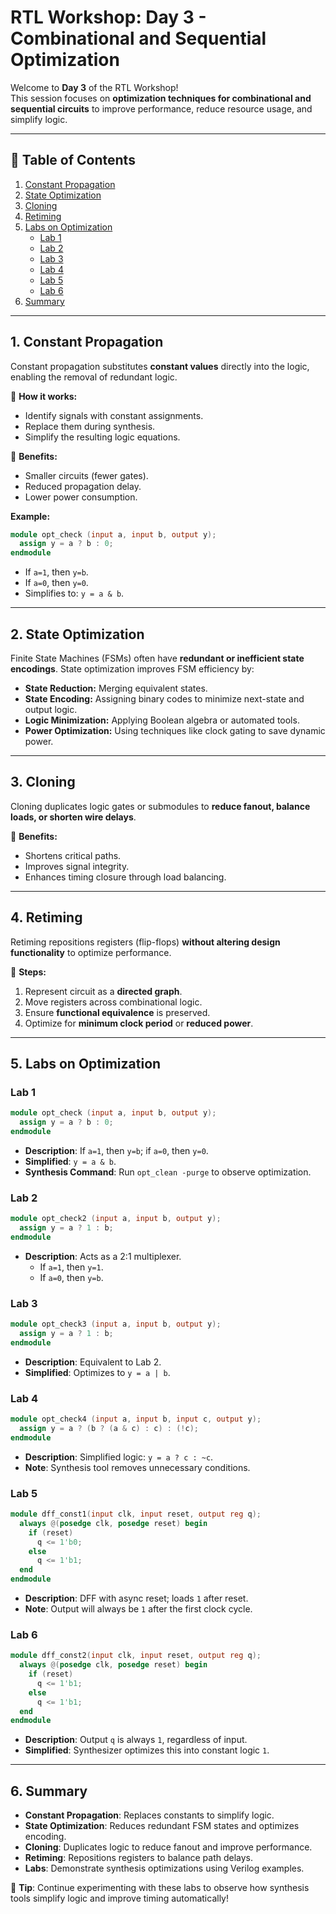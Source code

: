 # RTL Workshop: Day 3 - Combinational and Sequential Optimization

Welcome to **Day 3** of the RTL Workshop!  
This session focuses on **optimization techniques for combinational and sequential circuits** to improve performance, reduce resource usage, and simplify logic.

---

## 📑 Table of Contents
1. [Constant Propagation](#1-constant-propagation)  
2. [State Optimization](#2-state-optimization)  
3. [Cloning](#3-cloning)  
4. [Retiming](#4-retiming)  
5. [Labs on Optimization](#5-labs-on-optimization)  
   - [Lab 1](#lab-1)  
   - [Lab 2](#lab-2)  
   - [Lab 3](#lab-3)  
   - [Lab 4](#lab-4)  
   - [Lab 5](#lab-5)  
   - [Lab 6](#lab-6)  
6. [Summary](#6-summary)  

---

## 1. Constant Propagation
Constant propagation substitutes **constant values** directly into the logic, enabling the removal of redundant logic.

🔹 **How it works:**  
- Identify signals with constant assignments.  
- Replace them during synthesis.  
- Simplify the resulting logic equations.  

🔹 **Benefits:**  
- Smaller circuits (fewer gates).  
- Reduced propagation delay.  
- Lower power consumption.  

**Example:**  
```verilog
module opt_check (input a, input b, output y);
  assign y = a ? b : 0;
endmodule
```
- If `a=1`, then `y=b`.  
- If `a=0`, then `y=0`.  
- Simplifies to: `y = a & b`.

---

## 2. State Optimization
Finite State Machines (FSMs) often have **redundant or inefficient state encodings**. State optimization improves FSM efficiency by:  

- **State Reduction:** Merging equivalent states.  
- **State Encoding:** Assigning binary codes to minimize next-state and output logic.  
- **Logic Minimization:** Applying Boolean algebra or automated tools.  
- **Power Optimization:** Using techniques like clock gating to save dynamic power.  

---

## 3. Cloning
Cloning duplicates logic gates or submodules to **reduce fanout, balance loads, or shorten wire delays**.  

🔹 **Benefits:**  
- Shortens critical paths.  
- Improves signal integrity.  
- Enhances timing closure through load balancing.  

---

## 4. Retiming
Retiming repositions registers (flip-flops) **without altering design functionality** to optimize performance.  

🔹 **Steps:**  
1. Represent circuit as a **directed graph**.  
2. Move registers across combinational logic.  
3. Ensure **functional equivalence** is preserved.  
4. Optimize for **minimum clock period** or **reduced power**.  

---

## 5. Labs on Optimization

### Lab 1
```verilog
module opt_check (input a, input b, output y);
  assign y = a ? b : 0;
endmodule
```
- **Description**: If `a=1`, then `y=b`; if `a=0`, then `y=0`.  
- **Simplified**: `y = a & b`.  
- **Synthesis Command**: Run `opt_clean -purge` to observe optimization.

### Lab 2
```verilog
module opt_check2 (input a, input b, output y);
  assign y = a ? 1 : b;
endmodule
```
- **Description**: Acts as a 2:1 multiplexer.  
  - If `a=1`, then `y=1`.  
  - If `a=0`, then `y=b`.  

### Lab 3
```verilog
module opt_check3 (input a, input b, output y);
  assign y = a ? 1 : b;
endmodule
```
- **Description**: Equivalent to Lab 2.  
- **Simplified**: Optimizes to `y = a | b`.

### Lab 4
```verilog
module opt_check4 (input a, input b, input c, output y);
  assign y = a ? (b ? (a & c) : c) : (!c);
endmodule
```
- **Description**: Simplified logic: `y = a ? c : ~c`.  
- **Note**: Synthesis tool removes unnecessary conditions.

### Lab 5
```verilog
module dff_const1(input clk, input reset, output reg q);
  always @(posedge clk, posedge reset) begin
    if (reset)
      q <= 1'b0;
    else
      q <= 1'b1;
  end
endmodule
```
- **Description**: DFF with async reset; loads `1` after reset.  
- **Note**: Output will always be `1` after the first clock cycle.

### Lab 6
```verilog
module dff_const2(input clk, input reset, output reg q);
  always @(posedge clk, posedge reset) begin
    if (reset)
      q <= 1'b1;
    else
      q <= 1'b1;
  end
endmodule
```
- **Description**: Output `q` is always `1`, regardless of input.  
- **Simplified**: Synthesizer optimizes this into constant logic `1`.

---

## 6. Summary
- **Constant Propagation**: Replaces constants to simplify logic.  
- **State Optimization**: Reduces redundant FSM states and optimizes encoding.  
- **Cloning**: Duplicates logic to reduce fanout and improve performance.  
- **Retiming**: Repositions registers to balance path delays.  
- **Labs**: Demonstrate synthesis optimizations using Verilog examples.

🔗 **Tip**: Continue experimenting with these labs to observe how synthesis tools simplify logic and improve timing automatically!
